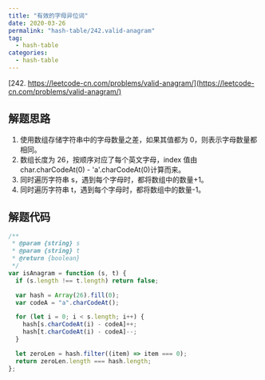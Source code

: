 ```yaml
---
title: "有效的字母异位词"
date: 2020-03-26
permalink: "hash-table/242.valid-anagram"
tag:
  - hash-table
categories:
  - hash-table
---
```


[242. https://leetcode-cn.com/problems/valid-anagram/](https://leetcode-cn.com/problems/valid-anagram/)

## 解题思路

1. 使用数组存储字符串中的字母数量之差，如果其值都为 0，则表示字母数量都相同。
2. 数组长度为 26，按顺序对应了每个英文字母，index 值由 char.charCodeAt(0) - 'a'.charCodeAt(0)计算而来。
3. 同时遍历字符串 s，遇到每个字母时，都将数组中的数量+1。
4. 同时遍历字符串 t，遇到每个字母时，都将数组中的数量-1。

## 解题代码

```js
/**
 * @param {string} s
 * @param {string} t
 * @return {boolean}
 */
var isAnagram = function (s, t) {
  if (s.length !== t.length) return false;

  var hash = Array(26).fill(0);
  var codeA = "a".charCodeAt();

  for (let i = 0; i < s.length; i++) {
    hash[s.charCodeAt(i) - codeA]++;
    hash[t.charCodeAt(i) - codeA]--;
  }

  let zeroLen = hash.filter((item) => item === 0);
  return zeroLen.length === hash.length;
};
```
